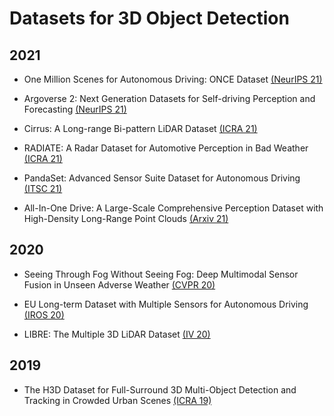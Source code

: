 # Datasets for 3D Object Detection

## 2021

- One Million Scenes for Autonomous Driving: ONCE Dataset [(NeurIPS 21)](https://arxiv.org/pdf/2106.11037.pdf)

- Argoverse 2: Next Generation Datasets for Self-driving Perception and Forecasting [(NeurIPS 21)](https://openreview.net/pdf?id=vKQGe36av4k)

- Cirrus: A Long-range Bi-pattern LiDAR Dataset [(ICRA 21)](https://ieeexplore.ieee.org/stamp/stamp.jsp?arnumber=9561267)

- RADIATE: A Radar Dataset for Automotive Perception in Bad Weather [(ICRA 21)](https://ieeexplore.ieee.org/stamp/stamp.jsp?arnumber=9562089)

- PandaSet: Advanced Sensor Suite Dataset for Autonomous Driving [(ITSC 21)](https://ieeexplore.ieee.org/stamp/stamp.jsp?tp=&arnumber=9565009)

- All-In-One Drive: A Large-Scale Comprehensive Perception Dataset with High-Density Long-Range Point Clouds [(Arxiv 21)](https://www.researchgate.net/profile/Xinshuo-Weng/publication/347112693_All-In-One_Drive_A_Large-Scale_Comprehensive_Perception_Dataset_with_High-Density_Long-Range_Point_Clouds/links/5fd8156492851c13fe8925e8/All-In-One-Drive-A-Large-Scale-Comprehensive-Perception-Dataset-with-High-Density-Long-Range-Point-Clouds.pdf)

## 2020

- Seeing Through Fog Without Seeing Fog: Deep Multimodal Sensor Fusion in Unseen Adverse Weather [(CVPR 20)](https://openaccess.thecvf.com/content_CVPR_2020/papers/Bijelic_Seeing_Through_Fog_Without_Seeing_Fog_Deep_Multimodal_Sensor_Fusion_CVPR_2020_paper.pdf)

- EU Long-term Dataset with Multiple Sensors for Autonomous Driving [(IROS 20)](https://ieeexplore.ieee.org/stamp/stamp.jsp?arnumber=9341406)

- LIBRE: The Multiple 3D LiDAR Dataset [(IV 20)](https://ieeexplore.ieee.org/stamp/stamp.jsp?arnumber=9304681)

## 2019

- The H3D Dataset for Full-Surround 3D Multi-Object Detection and Tracking in Crowded Urban Scenes [(ICRA 19)](https://ieeexplore.ieee.org/stamp/stamp.jsp?arnumber=8793925)